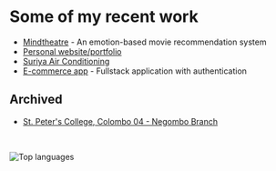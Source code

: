 # Some of my recent work

- [Mindtheatre](https://mindtheatre.netlify.app/) - An emotion-based movie recommendation system
- [Personal website/portfolio](https://hashankur.netlify.app/)
- [Suriya Air Conditioning](https://suriya-aircon.pages.dev/)
- [E-commerce app](https://github.com/hashankur/fullstack-crud) - Fullstack application with authentication

## Archived

- [St. Peter's College, Colombo 04 - Negombo Branch](https://spcnegombo.pages.dev/)

<br>

![Top languages](http://zcww480.134.209.159.132.sslip.io/top-langs/?username=hashankur&layout=compact&langs_count=20&disable_animations=true&theme=graywhite&hide=qml,latte,cmake,glsl,hack,scss,objective-c,ruby,starlark,emacs%20lisp,swift,html,c%2B%2B,jupyter%20notebook,haskell,c,blade,dart) <!-- [![roadmap.sh](https://api.roadmap.sh/v1-badge/tall/660fa066da1671f986212599?variant=light&roadmaps=devops%2Cfull-stack%2Candroid%2Cdatastructures-and-algorithms)](https://roadmap.sh) -->


<!--
Here are some ideas to get you started:

- 🔭 I’m currently working on ...
- 🌱 I’m currently learning ...
- 👯 I’m looking to collaborate on ...
- 🤔 I’m looking for help with ...
- 💬 Ask me about ...
- 📫 How to reach me: ...
- 😄 Pronouns: ...
- ⚡ Fun fact: ...
-->
